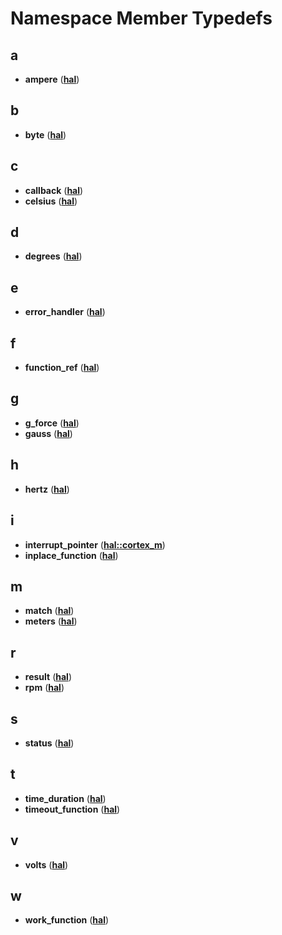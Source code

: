 
# Namespace Member Typedefs



## a

* **ampere** ([**hal**](namespacehal.md))


## b

* **byte** ([**hal**](namespacehal.md))


## c

* **callback** ([**hal**](namespacehal.md))
* **celsius** ([**hal**](namespacehal.md))


## d

* **degrees** ([**hal**](namespacehal.md))


## e

* **error\_handler** ([**hal**](namespacehal.md))


## f

* **function\_ref** ([**hal**](namespacehal.md))


## g

* **g\_force** ([**hal**](namespacehal.md))
* **gauss** ([**hal**](namespacehal.md))


## h

* **hertz** ([**hal**](namespacehal.md))


## i

* **interrupt\_pointer** ([**hal::cortex\_m**](namespacehal_1_1cortex__m.md))
* **inplace\_function** ([**hal**](namespacehal.md))


## m

* **match** ([**hal**](namespacehal.md))
* **meters** ([**hal**](namespacehal.md))


## r

* **result** ([**hal**](namespacehal.md))
* **rpm** ([**hal**](namespacehal.md))


## s

* **status** ([**hal**](namespacehal.md))


## t

* **time\_duration** ([**hal**](namespacehal.md))
* **timeout\_function** ([**hal**](namespacehal.md))


## v

* **volts** ([**hal**](namespacehal.md))


## w

* **work\_function** ([**hal**](namespacehal.md))




